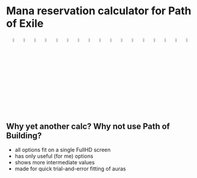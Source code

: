 # Mana reservation calculator for Path of Exile

<div style="text-align: center;">
  <img src="https://web.poecdn.com/image/Art/2DArt/SkillIcons/auraregen.png?" style="width:5%">
  <img src="https://web.poecdn.com/image/Art/2DArt/SkillIcons/auramana.png?" style="width:5%">
  <img src="https://web.poecdn.com/image/Art/2DArt/SkillIcons/auracrit.png?" style="width:5%">
  <img src="https://web.poecdn.com/image/Art/2DArt/SkillIcons/aurafire.png?" style="width:5%">
  <img src="https://web.poecdn.com/image/Art/2DArt/SkillIcons/auracold.png?" style="width:5%">
  <img src="https://web.poecdn.com/image/Art/2DArt/SkillIcons/auralightning.png?" style="width:5%">
  <img src="https://web.poecdn.com/image/Art/2DArt/SkillIcons/auradamage.png?" style="width:5%">
  <img src="https://web.poecdn.com/image/Art/2DArt/SkillIcons/DeliriumAura.png?" style="width:5%">
  <img src="https://web.poecdn.com/image/Art/2DArt/SkillIcons/SpellDamageAura.png?" style="width:5%">
  <img src="https://web.poecdn.com/image/Art/2DArt/SkillIcons/auraarmour.png?" style="width:5%">
  <img src="https://web.poecdn.com/image/Art/2DArt/SkillIcons/auraenergy.png?" style="width:5%">
  <img src="https://web.poecdn.com/image/Art/2DArt/SkillIcons/auraevasion.png?" style="width:5%">
  <img src="https://web.poecdn.com/image/Art/2DArt/SkillIcons/auraspeed.png?" style="width:5%">
  <img src="https://web.poecdn.com/image/Art/2DArt/SkillIcons/auraresist.png?" style="width:5%">
  <img src="https://web.poecdn.com/image/Art/2DArt/SkillIcons/aurafireresist.png?" style="width:5%">
  <img src="https://web.poecdn.com/image/Art/2DArt/SkillIcons/auracoldresist.png?" style="width:5%">
  <img src="https://web.poecdn.com/image/Art/2DArt/SkillIcons/auralightningresist.png?" style="width:5%">
</div>

## Why yet another calc? Why not use Path of Building?

- all options fit on a single FullHD screen
- has only useful (for me) options
- shows more intermediate values
- made for quick trial-and-error fitting of auras
